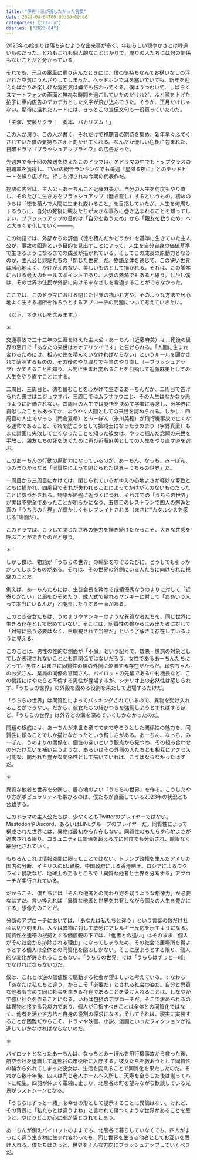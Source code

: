 ```yaml
---
title: "伊丹十三が残したかった言葉"
date: 2024-04-04T00:00:00+09:00
categories: ["diary"]
diaries: ["2023-04"]
---
```


2023年の始まりは落ち込むような出来事が多く、年初らしい穏やかさとは程遠いものだった。どれもこれも個人的なことばかりで、周りの人たちには何の関係もないことだと分かっている。

それでも、元旦の電車に乗り込んだときには、僕の気持ちなんてお構いなしの浮かれた空気にうんざりしてしまった。ヘッドホンで耳を塞いでいても、新年を迎えたばかりの楽しげな雰囲気は嫌でも伝わってくる。僕はうつむいて、しばらくスマートフォンの画面と無為な時間を過ごしていたのだけれど、ふと顔を上げた拍子に車内広告のデカデカとした文字が飛び込んできた。そうか、正月だけじゃない。期待に溢れたムードには、きっとこの宣伝文句も一役買っていたのだ。

「主演、安藤サクラ！　脚本、バカリズム！」

この人が演り、この人が書く。それだけで視聴者の期待を集め、新年早々ふてくされていた僕の気持ちさえ上向かせてくれる。なんだか優しい色相に包まれた、日曜ドラマ『ブラッシュアップライフ』の広告だった。

先週末で全十回の放送を終えたこのドラマは、冬ドラマの中でもトップクラスの視聴率を獲得し、TVerの総合ランキングでも毎週『星降る夜に』とのデッドヒートを繰り広げた。押しも押されぬ今期の代表作だ。

物語の内容は、主人公・あーちんこと近藤麻美が、自分の人生を何度もやり直し、そのたびに生き方をブラッシュアップ（磨き直し）するというもの。初めのうちは「徳を積んで人間に生まれ変わること」を目指していたが、人生を何周もするうちに、自分の死後に親友たちが大きな事故に巻き込まれることを知ってしまい、ブラッシュアップの目的は「自分を救うため」から「親友を救うため」へと大きく変化していく―――。

この物語では、外部からの評価（徳を積んだかどうか）を基準に生きていた主人公が、事故の回避という目的を見出すことによって、人生を自分自身の価値基準で生きるようになるまでの成長が描かれている。そしてこの成長の原動力となるのが、主人公と親友たちの「閉じた世界」だ。物語全体を通じて、この狭い世界は居心地よく、かけがえのない、美しいものとして描かれる。それは、この脚本における最大のセールスポイントであり、人気の熱源でもあると思う。しかし僕は、その世界の住民が外部に向けるまなざしを看過することができなかった。

ここでは、このドラマにおける閉じた世界の描かれ方や、そのような方法で居心地よく生きる場所を作ろうとするアプローチの問題について考えていきたい。

（以下、ネタバレを含みます。）

＊

交通事故で三十三年の生涯を終えた主人公・あーちん（近藤麻美）は、死後の世界の窓口で「あなたの来世はオオアリクイです」と告げられる。「人間に生まれ変わるためには、相応の徳を積んでいなければならない」というルールを聞かされて落胆するものの、その後のやり取りで今生のやり直し（＝ブラッシュアップ）ができることを知り、人間に生まれ変わることを目指して近藤麻美としての人生をやり直すことにする。

二周目、三周目と、徳を積むことを心がけて生きるあーちんだが、二周目で告げられた来世はニジョウサバ、三周目ではムラサキウニと、その人生はなかなか思うように評価されない。四周目の人生では覚悟を決めて学業に専念し、医学界に貢献したこともあってか、ようやく人間としての来世を認められる。しかし、四周目の人生でなっち（門倉夏希）とみーぽん（米川美穂）が飛行機事故で亡くなる運命であること、それを防ごうとして操縦士になったうのまり（宇野真里）もまた計画に失敗して亡くなったことを知った彼女は、やっと掴んだ念願の来世を手放し、親友たちの死を防ぐために再び近藤麻美としての人生をやり直す道を選ぶ。

このあーちんの行動の原動力になっているのが、あーちん、なっち、みーぽん、うのまりからなる「同質性によって閉じられた世界＝うちらの世界」だ。

一周目から三周目にかけては、閉じられているがゆえの心地よさが軽妙な筆致とともに描かれ、四周目でそれが失われることによってかけがえのないものだったことに気づかされる。物語が終盤に近づくにつれ、それまでの「うちらの世界」が実は不完全であったことが明らかになり、五周目のレストランで四人の邂逅と真の「うちらの世界」が輝かしくセレブレイトされる（まさに“カタルシスを感じる”場面だ）。

このドラマは、こうして閉じた世界の魅力を描き続けたからこそ、大きな共感を呼ぶことができたのだと思う。

＊

しかし僕は、物語が「うちらの世界」の輪郭をなぞるたびに、どうしても引っかかってしまうものがある。それは、その世界の外側にいる人たちに向けられた視線のことだ。

例えば、あーちんたちには、生徒会長を務める成績優秀なうのまりに対して「近寄りがたい」と眉をひそめたり、成人式で暴れるヤンキーに対して「ああいう人って本当にいるんだ」と嘲弄したりする一面がある。

このとき彼女たちは、うのまりやヤンキーのような異質な者たちを、同じ世界に生きる存在として認めていない。そこには、同質性の輪からはみ出た者に対して「対等に扱う必要はなく、白眼視されて当然だ」という了解さえ存在しているように見える。

このことは、男性の性的な側面が「不倫」という記号で、嫌悪・懲罰の対象としてしか表現されないこととも無関係ではないだろう。女性であるあーちんたちにとって、男性とはまさに同質性の輪の外側に位置する存在だからだ。玲奈ちゃんのお父さん、薬局の同僚の宮岡さん、パイロットの先輩である中村機長など、この物語にはやたらと不倫する男性が登場するが、シナリオ上の必然性は感じられず、「うちらの世界」の外殻を固める役割を果たして退場するだけだ。

「うちらの世界」は同質性によってパッキングされているので、異物を受け入れることができない。だから、彼女たちの結びつきを強調しようとすればするほど、「うちらの世界」は外界との溝を深めていくしかなかったのだ。

問題の根底には、あーちんが来世を棄ててまで守ろうとした関係性の魅力を、同質性に頼ることでしか描けなかったという貧しさがある。あーちん、なっち、みーぽん、うのまりの関係を、個性の違いという観点から見つめ、その組み合わせの分だけ互いを補い合うような、あるいはその外側の人たちとも相互にアクセス可能な、開かれた豊かな関係性として描いていれば、こうはならなかったはずだ。

＊

異質な他者と世界を分断し、居心地のよい「うちらの世界」を作る。こうしたやり方がポピュラリティを帯びるのは、僕たちが直面している2023年の状況とも合致する。

このドラマの主人公たちは、少なくともTwitterのプレイヤーではない。MastodonやDiscord、あるいはLINEグループのプレイヤーだ。同質性によって構成された世界には、異物は最初から存在しない。同質性のもたらす心地よさが追求される限り、コミュニティは閾値を超える度に何度でも分断され、際限なく細分化されていく。

もちろんこれは情報空間に限ったことではない。トランプ政権を生んだアメリカ国内の分断、イギリスのEU離脱、中国政府による香港制圧、ロシアによるウクライナ侵攻など、地球上の至るところで「異質な他者と世界を分断する」アプローチが実行されている。

だからこそ、僕たちには「そんな他者との関わり方を疑うような想像力」が必要なはずだ。言い換えれば「異質な他者と世界を共有しながら個々の人生を豊かにする」想像力のことだ。

分断のアプローチにおいては、「あなたは私たちと違う」という言葉の数だけ社会は切り刻まれ、人々は異物に対して敏感にアレルギー反応を示すようになる。同質性を連帯の根拠とする価値観の下では、「他者との違い」はそのまま「個人がその社会から排除される理由」になってしまうため、その社会で居場所を得ようとする個人は全体との同質化を図るしかない。そこに居ようとする限り、個人的な変化が許されることもない。「うちらの世界」では「うちらはずっと一緒」でなければならないのだ。

僕は、これとは逆の価値観で駆動する社会が望ましいと考えている。すなわち「あなたは私たちと違う」からこそ「必要だ」とされる社会の姿だ。自分と異質な他者も含めて同じ社会を生きる存在であることを受け入れることは、しなやかで強い社会を作ることになる。いわば包摂のアプローチだ。そこで求められるのは異物と接する免疫力であり、個人が目指すべきことは全体との同質化ではなく、他者を活かす方法と自身の役割の探求になる。そしてそれは、現実に実装することが困難だからこそ、ドラマや映画、小説、漫画といったフィクションが推進していかなければならないのだ。

＊

パイロットとなったあーちんは、なっちとみーぽんを飛行機事故から救った後、航空会社を退職して北熊谷の市役所に入庁する。彼女たちを救おうとして同質性の輪から外れてしまった彼女は、生活を変えることで同質化を果たしたのだ。それから数十年後、四人は同じ老人ホームへ入所し、天寿を全うした後は揃ってハトに転生。四羽が仲よく電線に止まり、北熊谷の町を望みながら歓談している光景がラストシーンとなる。

「うちらはずっと一緒」を幸せの形として提示することに異論はない。けれど、その背景に「私たちとは違うよね」と言われて傷つくような世界があることを思うと、やはりどこか心に影が落とされてしまう。

あーちんが例えパイロットのままでも、北熊谷で暮らしていなくても、四人がまったく違う生き物に生まれ変わっても、同じ世界を生きる他者としてお互いを受け入れる。僕たちはきっと、世界をそんな方向にブラッシュアップしていくべきだ。



